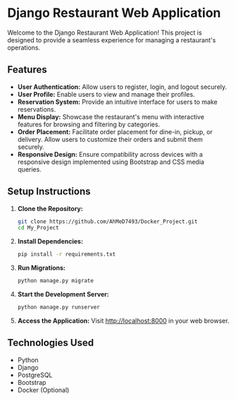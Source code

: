 # Django Restaurant Web Application

Welcome to the Django Restaurant Web Application! This project is designed to provide a seamless experience for managing a restaurant's operations.

## Features
- **User Authentication:** Allow users to register, login, and logout securely.
- **User Profile:** Enable users to view and manage their profiles.
- **Reservation System:** Provide an intuitive interface for users to make reservations.
- **Menu Display:** Showcase the restaurant's menu with interactive features for browsing and filtering by categories.
- **Order Placement:** Facilitate order placement for dine-in, pickup, or delivery. Allow users to customize their orders and submit them securely.
- **Responsive Design:** Ensure compatibility across devices with a responsive design implemented using Bootstrap and CSS media queries.

## Setup Instructions
1. **Clone the Repository:**
    ```bash
    git clone https://github.com/AhMeD7493/Docker_Project.git
    cd My_Project
    ```

2. **Install Dependencies:**
    ```bash
    pip install -r requirements.txt
    ```

3. **Run Migrations:**
    ```bash
    python manage.py migrate
    ```

4. **Start the Development Server:**
    ```bash
    python manage.py runserver
    ```

5. **Access the Application:**
    Visit [http://localhost:8000](http://localhost:8000) in your web browser.


## Technologies Used
- Python
- Django
- PostgreSQL
- Bootstrap
- Docker (Optional)
